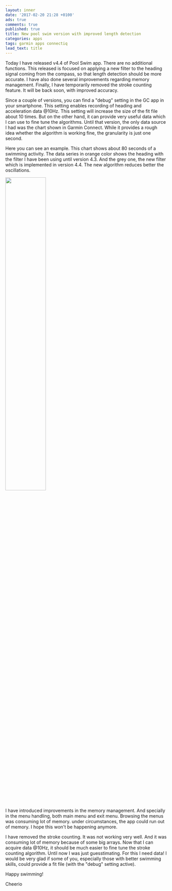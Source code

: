 ```yaml
---
layout: inner
date: '2017-02-20 21:28 +0100'
ads: true
comments: true
published: true
title: New pool swim version with improved length detection
categories: apps
tags: garmin apps connectiq
lead_text: title
---
```

Today I have released v4.4 of Pool Swim app. There are no additional functions. This released is focused on applying a new filter to the heading signal coming from the compass, so that length detection should be more accurate. I have also done several improvements regarding memory management. Finally, I have temporarily removed the stroke counting feature. It will be back soon, with improved accuracy. 

Since a couple of versions, you can find a "debug" setting in the GC app in your smartphone. This setting enables recording of heading and acceleration data @10Hz. This setting will increase the size of the fit file about 10 times. But on the other hand, it can provide very useful data which I can use to fine tune the algorithms. 
Until that version, the only data source I had was the chart shown in Garmin Connect. While it provides a rough idea whether the algorithm is working fine, the granularity is just one second. 

Here you can see an example. This chart shows about 80 seconds of a swimming activity. The data series in orange color shows the heading with the filter I have been using until version 4.3. And the grey one, the new filter which is implemented in version 4.4. The new algorithm reduces better the oscillations.

<img src="{{site.baseurl}}/images/excel.png" width="50%">

I have introduced improvements in the memory management. And specially in the menu handling, both main menu and exit menu. Browsing the menus was consuming lot of memory. under circumstances, the app could run out of memory. I hope this won't be happening anymore. 

I have removed the stroke counting. It was not working very well. And it was consuming lot of memory because of some big arrays. Now that I can acquire data @10Hz, it should be much easier to fine tune the stroke counting algorithm. Until now I was just guesstimating. For this I need data! I would be very glad if some of you, especially those with better swimming skills, could provide a fit file (with the "debug" setting active).

Happy swimming!

Cheerio
